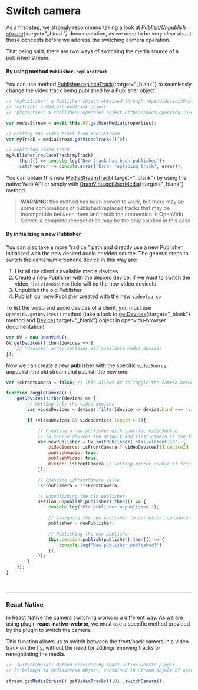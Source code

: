 # Switch camera

As a first step, we strongly recommend taking a look at *[Publish/Unpublish stream](cheatsheet/publish-unpublish/){:target="_blank"}* documentation, as we need to be very clear about those concepts before we address the switching camera operation.

That being said, there are two ways of switching the media source of a published stream:

#### By using method `Publisher.replaceTrack`

You can use method [Publisher.replaceTrack](api/openvidu-browser/classes/Publisher.html#replaceTrack){:target="_blank"} to seamlessly change the video track being published by a Publisher object.

```javascript
// 'myPublisher' a Publisher object obtained through 'OpenVidu.initPublisher()' method
// 'myTrack' a MediaStreamTrack object
// 'properties' a PublisherProperties object https://docs.openvidu.io/en/stable/api/openvidu-browser/interfaces/PublisherProperties.html

var mediaStream = await this.OV.getUserMedia(properties);

// Getting the video track from mediaStream
var myTrack = mediaStream.getVideoTracks()[0];

// Replacing video track
myPublisher.replaceTrack(myTrack)
    .then(() => console.log('New track has been published'))
    .catch(error => console.error('Error replacing track', error));
```

You can obtain this new [MediaStreamTrack](https://developer.mozilla.org/en-US/docs/Web/API/MediaStreamTrack){:target="_blank"} by using the native Web API or simply with [OpenVidu.getUserMedia](api/openvidu-browser/classes/OpenVidu.html#getUserMedia){:target="_blank"} method.

> **WARNING:** this method has been proven to work, but there may be some combinations of published/replaced tracks that may be incompatible between them and break the connection in OpenVidu Server.
> A complete renegotiation may be the only solution in this case

#### By initializing a new Publisher

You can also take a more "radical" path and directly use a new Publisher initialized with the new desired audio or video source. The general steps to switch the camera/microphone device in this way are:

1. List all the client's available media devices
2. Create a new Publisher with the desired device. If we want to switch the video, the `videoSource` field will be the new video deviceId
3. Unpublish the old Publisher
4. Publish our new Publisher created with the new `videoSource`

To list the video and audio devices of a client, you must use `OpenVidu.getDevices()` method (take a look to [getDevices](api/openvidu-browser/classes/OpenVidu.html#getDevices){:target="_blank"} method and [Device](api/openvidu-browser/interfaces/Device.html){:target="_blank"} object in openvidu-browser documentation)

```javascript
var OV = new OpenVidu();
OV.getDevices().then(devices => {
    // 'devices' array contains all available media devices
});
```

Now we can create a new **publisher** with the specific `videoSource`, unpublish the old stream and publish the new one:

```javascript
var isFrontCamera = false; // This allows us to toggle the camera between the front and back one

function toggleCamera() {
    getDevices().then(devices => {
        // Getting only the video devices
        var videoDevices = devices.filter(device => device.kind === 'videoinput');

        if (videoDevices && videoDevices.length > 1){

            // Creating a new publisher with specific videoSource
            // In mobile devices the default and first camera is the front one
            var newPublisher = OV.initPublisher('html-element-id', {
                videoSource: isFrontCamera ? videoDevices[1].deviceId : videoDevices[0].deviceId,
                publishAudio: true,
                publishVideo: true,
                mirror: isFrontCamera // Setting mirror enable if front camera is selected
            });

            // Changing isFrontCamera value
            isFrontCamera = !isFrontCamera;

            // Unpublishing the old publisher
            session.unpublish(publisher).then(() => {
                console.log('Old publisher unpublished!');

                // Assigning the new publisher to our global variable 'publisher'
                publisher = newPublisher;

                // Publishing the new publisher
                this.session.publish(publisher).then(() => {
                    console.log('New publisher published!');
                });
            });
        }
    });
}
```

<br>

---

### React Native

In React Native the camera switching works in a different way. As we are using plugin **react-native-webrtc**, we must use a specific method provided by the plugin to switch the camera.

This function allows us to switch between the front/back camera in a video track on the fly, without the need for adding/removing tracks or renegotiating the media.

```javascript
// _switchCamera() Method provided by react-native-webrtc plugin
// It belongs to MediaStream object, contained in Stream object of openvidu-browser API

stream.getMediaStream().getVideoTracks()[0]._switchCamera();
```

<br>